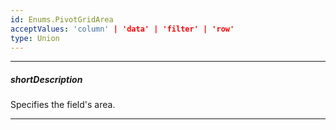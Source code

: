 ```yaml
---
id: Enums.PivotGridArea
acceptValues: 'column' | 'data' | 'filter' | 'row'
type: Union
---
```

---
##### shortDescription
Specifies the field's area.

---
<!--
PivotGridDataSourceOptions.fields.area(/api-reference/30 Data Layer/PivotGridDataSource/1 Configuration/fields/area.md)(ui/pivot_grid/data_source.d.ts)
-->